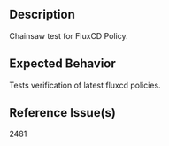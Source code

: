 ## Description

Chainsaw test for FluxCD Policy.

## Expected Behavior

Tests verification of latest fluxcd policies.

## Reference Issue(s)

2481